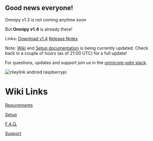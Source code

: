 ## Good news everyone!
Omnipy v1.3 is not coming anytime soon

But **Omnipy v1.4** is already there!

Links:
[Download v1.4](https://github.com/winemug/omnipy/releases/tag/v1.4)
[Release Notes](https://github.com/winemug/omnipy/wiki/Release-Notes)

Note: [Wiki](Wiki) and [Setup documentation](https://github.com/winemug/omnipy/wiki/Setup-and-Configuration) is being currently updated. Check back in a couple of hours (as of 21:00 UTC) for a full update!

For questions, updates and support join us in the [omnicore-pdm slack](https://join.slack.com/t/omnicore-pdm/shared_invite/enQtNTk2MzYxOTAwNDUyLWNkZTBlYjk0ZWU1YTA1ZjA4OGVlOWQ3YWZkNmNkNzk0YjdhMWM0NmQ3ZTRiM2I3ZDVkNGYyYWJiYTM5Yjc2YjM).

![rileylink android raspberrypi](https://github.com/winemug/omnipy/raw/master/img/droidrlpi.jpg)

# Wiki Links

[Requirements](https://github.com/winemug/omnipy/wiki/Requirements)

[Setup](https://github.com/winemug/omnipy/wiki/Setup-and-Configuration)

[F.A.Q.](https://github.com/winemug/omnipy/wiki/Frequently-Asked-Questions)

[Support](https://github.com/winemug/omnipy/wiki/Support)

